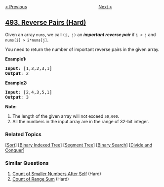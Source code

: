<!--|This file generated by command(leetcode description); DO NOT EDIT.    |-->
<!--+----------------------------------------------------------------------+-->
<!--|@author    openset <openset.wang@gmail.com>                           |-->
<!--|@link      https://github.com/openset                                 |-->
<!--|@home      https://github.com/tonymontaro/leetcode-hints                        |-->
<!--+----------------------------------------------------------------------+-->

[< Previous](https://github.com/tonymontaro/leetcode-hints/tree/master/problems/construct-the-rectangle "Construct the Rectangle")
　　　　　　　　　　　　　　　　
[Next >](https://github.com/tonymontaro/leetcode-hints/tree/master/problems/target-sum "Target Sum")

## [493. Reverse Pairs (Hard)](https://leetcode.com/problems/reverse-pairs "翻转对")

<p>Given an array <code>nums</code>, we call <code>(i, j)</code> an <b><i>important reverse pair</i></b> if <code>i &lt; j</code> and <code>nums[i] &gt; 2*nums[j]</code>.</p>

<p>You need to return the number of important reverse pairs in the given array.</p>

<p><b>Example1:</b>
<pre>
<b>Input</b>: [1,3,2,3,1]
<b>Output</b>: 2
</pre></p>

<p><b>Example2:</b>
<pre>
<b>Input</b>: [2,4,3,5,1]
<b>Output</b>: 3
</pre></p>

<p><b>Note:</b><br>
<ol>
<li>The length of the given array will not exceed <code>50,000</code>.</li>
<li>All the numbers in the input array are in the range of 32-bit integer.</li>
</ol>
</p>

### Related Topics
  [[Sort](https://github.com/tonymontaro/leetcode-hints/tree/master/tag/sort/README.md)]
  [[Binary Indexed Tree](https://github.com/tonymontaro/leetcode-hints/tree/master/tag/binary-indexed-tree/README.md)]
  [[Segment Tree](https://github.com/tonymontaro/leetcode-hints/tree/master/tag/segment-tree/README.md)]
  [[Binary Search](https://github.com/tonymontaro/leetcode-hints/tree/master/tag/binary-search/README.md)]
  [[Divide and Conquer](https://github.com/tonymontaro/leetcode-hints/tree/master/tag/divide-and-conquer/README.md)]

### Similar Questions
  1. [Count of Smaller Numbers After Self](https://github.com/tonymontaro/leetcode-hints/tree/master/problems/count-of-smaller-numbers-after-self) (Hard)
  1. [Count of Range Sum](https://github.com/tonymontaro/leetcode-hints/tree/master/problems/count-of-range-sum) (Hard)
